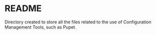 # README #

Directory created to store all the files related to the use of Configuration Management
Tools, such as Pupet.
